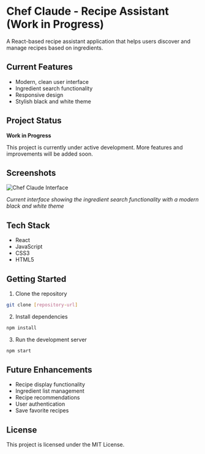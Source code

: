 # Chef Claude - Recipe Assistant (Work in Progress)

A React-based recipe assistant application that helps users discover and manage recipes based on ingredients.

## Current Features
- Modern, clean user interface
- Ingredient search functionality
- Responsive design
- Stylish black and white theme

## Project Status
 **Work in Progress** 

This project is currently under active development. More features and improvements will be added soon.

## Screenshots
![Chef Claude Interface](./screenshots/chef-claude-interface.png)

*Current interface showing the ingredient search functionality with a modern black and white theme*

## Tech Stack
- React
- JavaScript
- CSS3
- HTML5

## Getting Started

1. Clone the repository
```bash
git clone [repository-url]
```

2. Install dependencies
```bash
npm install
```

3. Run the development server
```bash
npm start
```

## Future Enhancements
- Recipe display functionality
- Ingredient list management
- Recipe recommendations
- User authentication
- Save favorite recipes

## License
This project is licensed under the MIT License.
